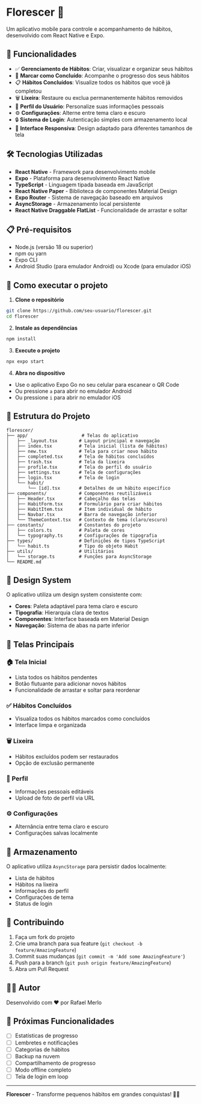 # Florescer 🌱

Um aplicativo mobile para controle e acompanhamento de hábitos, desenvolvido com React Native e Expo.

## 📱 Funcionalidades

- ✅ **Gerenciamento de Hábitos**: Criar, visualizar e organizar seus hábitos
- 🎯 **Marcar como Concluído**: Acompanhe o progresso dos seus hábitos
- 📋 **Hábitos Concluídos**: Visualize todos os hábitos que você já completou
- 🗑️ **Lixeira**: Restaure ou exclua permanentemente hábitos removidos
- 👤 **Perfil do Usuário**: Personalize suas informações pessoais
- ⚙️ **Configurações**: Alterne entre tema claro e escuro
- 🔒 **Sistema de Login**: Autenticação simples com armazenamento local
- 📱 **Interface Responsiva**: Design adaptado para diferentes tamanhos de tela

## 🛠️ Tecnologias Utilizadas

- **React Native** - Framework para desenvolvimento mobile
- **Expo** - Plataforma para desenvolvimento React Native
- **TypeScript** - Linguagem tipada baseada em JavaScript
- **React Native Paper** - Biblioteca de componentes Material Design
- **Expo Router** - Sistema de navegação baseado em arquivos
- **AsyncStorage** - Armazenamento local persistente
- **React Native Draggable FlatList** - Funcionalidade de arrastar e soltar

## 📋 Pré-requisitos

- Node.js (versão 18 ou superior)
- npm ou yarn
- Expo CLI
- Android Studio (para emulador Android) ou Xcode (para emulador iOS)

## 🚀 Como executar o projeto

1. **Clone o repositório**
```bash
git clone https://github.com/seu-usuario/florescer.git
cd florescer
```

2. **Instale as dependências**
```bash
npm install
```

3. **Execute o projeto**
```bash
npx expo start
```

4. **Abra no dispositivo**
- Use o aplicativo Expo Go no seu celular para escanear o QR Code
- Ou pressione `a` para abrir no emulador Android
- Ou pressione `i` para abrir no emulador iOS

## 📂 Estrutura do Projeto

```
florescer/
├── app/                    # Telas do aplicativo
│   ├── _layout.tsx        # Layout principal e navegação
│   ├── index.tsx          # Tela inicial (lista de hábitos)
│   ├── new.tsx            # Tela para criar novo hábito
│   ├── completed.tsx      # Tela de hábitos concluídos
│   ├── trash.tsx          # Tela da lixeira
│   ├── profile.tsx        # Tela do perfil do usuário
│   ├── settings.tsx       # Tela de configurações
│   ├── login.tsx          # Tela de login
│   └── habit/
│       └── [id].tsx       # Detalhes de um hábito específico
├── components/            # Componentes reutilizáveis
│   ├── Header.tsx         # Cabeçalho das telas
│   ├── HabitForm.tsx      # Formulário para criar hábitos
│   ├── HabitItem.tsx      # Item individual de hábito
│   ├── Navbar.tsx         # Barra de navegação inferior
│   └── ThemeContext.tsx   # Contexto de tema (claro/escuro)
├── constants/             # Constantes do projeto
│   ├── colors.ts          # Paleta de cores
│   └── typography.ts      # Configurações de tipografia
├── types/                 # Definições de tipos TypeScript
│   └── habit.ts           # Tipo do objeto Habit
├── utils/                 # Utilitários
│   └── storage.ts         # Funções para AsyncStorage
└── README.md
```

## 🎨 Design System

O aplicativo utiliza um design system consistente com:

- **Cores**: Paleta adaptável para tema claro e escuro
- **Tipografia**: Hierarquia clara de textos
- **Componentes**: Interface baseada em Material Design
- **Navegação**: Sistema de abas na parte inferior

## 📱 Telas Principais

### 🏠 Tela Inicial
- Lista todos os hábitos pendentes
- Botão flutuante para adicionar novos hábitos
- Funcionalidade de arrastar e soltar para reordenar

### ✅ Hábitos Concluídos
- Visualiza todos os hábitos marcados como concluídos
- Interface limpa e organizada

### 🗑️ Lixeira
- Hábitos excluídos podem ser restaurados
- Opção de exclusão permanente

### 👤 Perfil
- Informações pessoais editáveis
- Upload de foto de perfil via URL

### ⚙️ Configurações
- Alternância entre tema claro e escuro
- Configurações salvas localmente

## 💾 Armazenamento

O aplicativo utiliza `AsyncStorage` para persistir dados localmente:

- Lista de hábitos
- Hábitos na lixeira
- Informações do perfil
- Configurações de tema
- Status de login

## 🤝 Contribuindo

1. Faça um fork do projeto
2. Crie uma branch para sua feature (`git checkout -b feature/AmazingFeature`)
3. Commit suas mudanças (`git commit -m 'Add some AmazingFeature'`)
4. Push para a branch (`git push origin feature/AmazingFeature`)
5. Abra um Pull Request

## 👨‍💻 Autor

Desenvolvido com ❤️ por Rafael Merlo

## 🔮 Próximas Funcionalidades

- [ ] Estatísticas de progresso
- [ ] Lembretes e notificações
- [ ] Categorias de hábitos
- [ ] Backup na nuvem
- [ ] Compartilhamento de progresso
- [ ] Modo offline completo
- [ ] Tela de login em loop

---

**Florescer** - Transforme pequenos hábitos em grandes conquistas! 🌱✨
